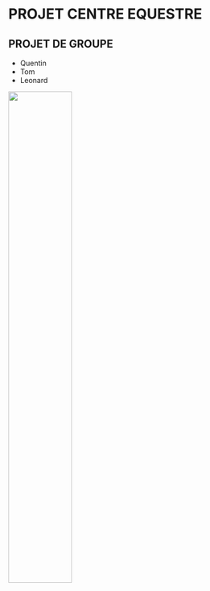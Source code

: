 # PROJET CENTRE EQUESTRE
## PROJET DE GROUPE
<ul>
  <li strong>
    Quentin
  </li>
  <li type= "strong">
    Tom
  </li>
  <li strong>
    Leonard
  </li>
</ul>

<p align="left">
  <img align="center" width="50%" src="https://www.josera.fr/media/magefan_blog/OG-Image-duree-de-vie-d_un-cheval-horse-1962823_1920.jpg" />
</p>
